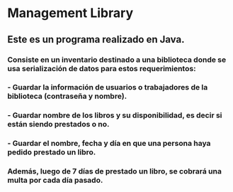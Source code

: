 # Management Library

## Este es un programa realizado en Java.
### Consiste en un inventario destinado a una biblioteca donde se usa serialización de datos para estos requerimientos:
### - Guardar la información de usuarios o trabajadores de la biblioteca (contraseña y nombre).
### - Guardar nombre de los libros y su disponibilidad, es decir si están siendo prestados o no.
### - Guardar el nombre, fecha y día en que una persona haya pedido prestado un libro.
### Además, luego de 7 días de prestado un libro, se cobrará una multa por cada día pasado.
